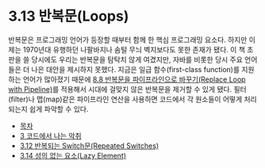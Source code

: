 # 3.13 반복문(Loops)
반복문은 프로그래밍 언어가 등장할 때부터 함께 한 핵심 프로그래밍 요소다. 하지만 이제는 1970년대 유행하던 나팔바지나 솜털 무늬 벽지보다도 못한 존재가 됐다. 이 책 초판을 쓸 당시에도 우리는 반복문을 탐탁치 않게 여겼지만, 자바를 비롯한 당시 주요 언어들은 더 나은 대안을 제시하지 못했다. 지금은 일급 함수(first-class function)를 지원하는 언어가 많아졌기 때문에 [8.8 반복문을 파이프라인으로 바꾸기(Replace Loop with Pipeline)](https://github.com/wonder13662/refactoring-v2/blob/writing/chapter08/8-8.md)를 적용해서 시대에 걸맞지 않은 반복문을 제거할 수 있게 됐다. 필터(filter)나 맵(map)같은 파이프라인 연산을 사용하면 코드에서 각 원소들이 어떻게 처리되는지 쉽게 파악할 수 있다.

- [목차](https://github.com/wonder13662/refactoring-v2/blob/writing)
- [3 코드에서 나는 악취](https://github.com/wonder13662/refactoring-v2/blob/writing/chapter03)
- [3.12 반복되는 Switch문(Repeated Switches)](https://github.com/wonder13662/refactoring-v2/blob/writing/chapter03/3-12.md)
- [3.14 성의 없는 요소(Lazy Element)](https://github.com/wonder13662/refactoring-v2/blob/writing/chapter03/3-14.md)